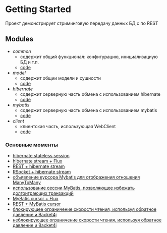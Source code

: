 # Getting Started

Проект демонстрирует стриминговую передачу данных БД с по REST

## Modules

- *common*
    - содержит общий функционал: конфигурацию, инициализациую БД и т.п.
    - [code](https://github.com/azyablin/flux/tree/main/common)
- *model*
    - содержит общии модели и сущности
    - [code](https://github.com/azyablin/flux/tree/main/common)
- *hibernate*
    - содержит серверную часть обмена с использованием hibernate
    - [code](https://github.com/azyablin/flux/tree/main/hibernate)
- *mybatis*
    - содержит серверную часть обмена с использованием mybatis
    - [code](https://github.com/azyablin/flux/tree/main/mybatis)
- *client*
    - клиентская часть, использующая WebClient
    - [code](https://github.com/azyablin/flux/tree/main/client)

### Основные моменты

* [hibernate stateless session](https://github.com/azyablin/flux/blob/main/hibernate/src/main/java/com/magnit/flux/hibernate/dao/HibernateFluxResultProducer.java#L36)
* [hibernate stream + Flux](https://github.com/azyablin/flux/blob/main/hibernate/src/main/java/com/magnit/flux/hibernate/dao/HibernateFluxResultProducer.java#L40)
* [REST + hibernate stream](https://github.com/azyablin/flux/blob/main/hibernate/src/main/java/com/magnit/flux/hibernate/controller/HibernateOperationController.java#L27)
* [RSocket + hibernate stream](https://github.com/azyablin/flux/blob/main/hibernate/src/main/java/com/magnit/flux/hibernate/controller/HibernateOperationController.java#L32)
* [объявление курсора Mybatis для отображения отношения ManyToMany](https://github.com/azyablin/flux/blob/main/mybatis/src/main/resources/mapper/operation-detail-mapper.xml#L11)
* [использование сессии MyBatis, позволяющее избежать долгоиграющих транзакций](https://github.com/azyablin/flux/blob/main/mybatis/src/main/java/com/magnit/flux/mybatis/dao/MyBatisFluxResultProducer.java#L40)
* [MyBatis cursor + Flux](https://github.com/azyablin/flux/blob/main/mybatis/src/main/java/com/magnit/flux/mybatis/dao/MyBatisFluxResultProducer.java#L42)
* [REST + MyBatis cursor](https://github.com/azyablin/flux/blob/main/mybatis/src/main/java/com/magnit/flux/mybatis/controller/MyBatisOperationController.java#L26)
* [блокирующее ограничение скорости чтения, используя обратное давление и Backet4j](https://github.com/azyablin/flux/blob/main/client/src/main/java/com/magnit/flux/client/service/RateLimitService.java#L30)
* [неблокирующее ограничение скорости чтения, используя обратное давление и Backet4j](https://github.com/azyablin/flux/blob/main/client/src/main/java/com/magnit/flux/client/service/RateLimitService.java#L49)


